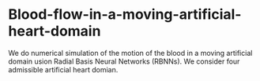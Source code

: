 # Blood-flow-in-a-moving-artificial-heart-domain

We do numerical simulation of the motion of the blood in a moving artificial domain usion Radial Basis Neural Networks (RBNNs). 
We consider four admissible artificial heart domian.
